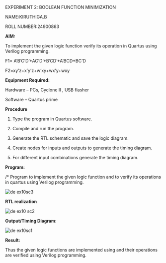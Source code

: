 EXPERIMENT 2: BOOLEAN FUNCTION MINIMIZATION

NAME:KIRUTHIGA.B

ROLL NUMBER:24900863

**AIM:**

To implement the given logic function verify its operation in Quartus using Verilog programming.

F1= A’B’C’D’+AC’D’+B’CD’+A’BCD+BC’D 

F2=xy’z+x’y’z+w’xy+wx’y+wxy

**Equipment Required:**

Hardware – PCs, Cyclone II , USB flasher

Software – Quartus prime

**Procedure**

1.	Type the program in Quartus software.

2.	Compile and run the program.

3.	Generate the RTL schematic and save the logic diagram.

4.	Create nodes for inputs and outputs to generate the timing diagram.

5.	For different input combinations generate the timing diagram.


**Program:**

/* Program to implement the given logic function and to verify its operations in quartus using Verilog programming. 

![de ex10sc3](https://github.com/user-attachments/assets/1e484013-7966-4cf0-b507-4170c21ec035)



**RTL realization**


![de ex10 sc2](https://github.com/user-attachments/assets/eccbf5bb-055b-45ee-b26d-ff660102fc11)


**Output/Timing Diagram:**


![de ex10sc1](https://github.com/user-attachments/assets/cc25dc35-da71-45c8-a407-d5645c0ce0b4)


**Result:**

Thus the given logic functions are implemented using and their operations are verified using Verilog programming.

